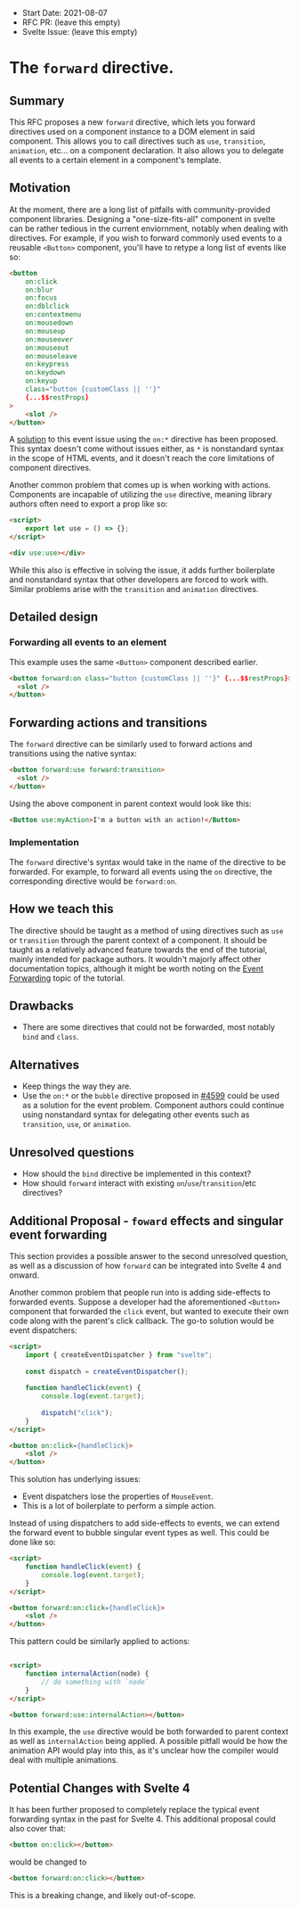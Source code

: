 - Start Date: 2021-08-07
- RFC PR: (leave this empty)
- Svelte Issue: (leave this empty)

# The `forward` directive.

## Summary

This RFC proposes a new `forward` directive, which lets you forward directives used on a component instance to a DOM element in said component. This allows you to call directives such as `use`, `transition`, `animation`, etc... on a component declaration. It also allows you to delegate all events to a certain element in a component's template.

## Motivation

At the moment, there are a long list of pitfalls with community-provided component libraries. Designing a "one-size-fits-all" component in svelte can be rather tedious in the current enviornment, notably when dealing with directives. For example, if you wish to forward commonly used events to a reusable `<Button>` component, you'll have to retype a long list of events like so:

```html
<button
    on:click
    on:blur
    on:focus
    on:dblclick
    on:contextmenu
    on:mousedown
    on:mouseup
    on:mouseover
    on:mouseout
    on:mouseleave
    on:keypress
    on:keydown
    on:keyup
    class="button {customClass || ''}"
    {...$$restProps}
>
    <slot />
</button>
```

A [solution](https://github.com/sveltejs/svelte/pull/4599) to this event issue using the `on:*` directive has been proposed. This syntax doesn't come without issues either, as `*` is nonstandard syntax in the scope of HTML events, and it doesn't reach the core limitations of component directives.

Another common problem that comes up is when working with actions. Components are incapable of utilizing the `use` directive, meaning library authors often need to export a prop like so:
```html
<script>
    export let use = () => {};
</script>

<div use:use></div>
```

While this also is effective in solving the issue, it adds further boilerplate and nonstandard syntax that other developers are forced to work with. Similar problems arise with the `transition` and `animation` directives.

## Detailed design

### Forwarding all events to an element

This example uses the same `<Button>` component described earlier.
  
```html
<button forward:on class="button {customClass || ''}" {...$$restProps}>
  <slot />
</button>
```

## Forwarding actions and transitions

The `forward` directive can be similarly used to forward actions and transitions using the native syntax:

```html
<button forward:use forward:transition>
  <slot />
</button>
```
  
Using the above component in parent context would look like this:

```html
<Button use:myAction>I'm a button with an action!</Button>
```

### Implementation

The `forward` directive's syntax would take in the name of the directive to be forwarded. For example, to forward all events using the `on` directive, the corresponding directive would be `forward:on`.

## How we teach this

The directive should be taught as a method of using directives such as `use` or `transition` through the parent context of a component. It should be taught as a relatively advanced feature towards the end of the tutorial, mainly intended for package authors. It wouldn't majorly affect other documentation topics, although it might be worth noting on the [Event Forwarding](https://svelte.dev/tutorial/event-forwarding) topic of the tutorial.

## Drawbacks

- There are some directives that could not be forwarded, most notably `bind` and `class`.

## Alternatives

- Keep things the way they are.
- Use the `on:*` or the `bubble` directive proposed in [#4599](https://github.com/sveltejs/svelte/pull/4599) could be used as a solution for the event problem. Component authors could continue using nonstandard syntax for delegating other events such as `transition`, `use`, or `animation`.

## Unresolved questions

- How should the `bind` directive be implemented in this context?
- How should `forward` interact with existing `on`/`use`/`transition`/etc directives?

## Additional Proposal - `foward` effects and singular event forwarding

This section provides a possible answer to the second unresolved question, as well as a discussion of how `forward` can be integrated into Svelte 4 and onward.

Another common problem that people run into is adding side-effects to forwarded events. Suppose a developer had the aforementioned `<Button>` component that forwarded the `click` event, but wanted to execute their own code along with the parent's click callback. The go-to solution would be event dispatchers:

```html
<script>
    import { createEventDispatcher } from "svelte";
    
    const dispatch = createEventDispatcher();
    
    function handleClick(event) {
        console.log(event.target);
    
        dispatch("click");
    }
</script>

<button on:click={handleClick}>
    <slot />
</button>
```
This solution has underlying issues:
- Event dispatchers lose the properties of `MouseEvent`.
- This is a lot of boilerplate to perform a simple action.

Instead of using dispatchers to add side-effects to events, we can extend the forward event to bubble singular event types as well. This could be done like so:

```html
<script>    
    function handleClick(event) {
        console.log(event.target);
    }
</script>

<button forward:on:click={handleClick}>
    <slot />
</button>
```

This pattern could be similarly applied to actions:

```html

<script>
    function internalAction(node) {
        // do something with `node`
    }
</script>

<button forward:use:internalAction></button>
```

In this example, the `use` directive would be both forwarded to parent context as well as `internalAction` being applied. A possible pitfall would be how the animation API would play into this, as it's unclear how the compiler would deal with multiple animations.

## Potential Changes with Svelte 4

It has been further proposed to completely replace the typical event forwarding syntax in the past for Svelte 4. This additional proposal could also cover that:

```html
<button on:click></button>
```

would be changed to

```html
<button forward:on:click></button>
```

This is a breaking change, and likely out-of-scope.
